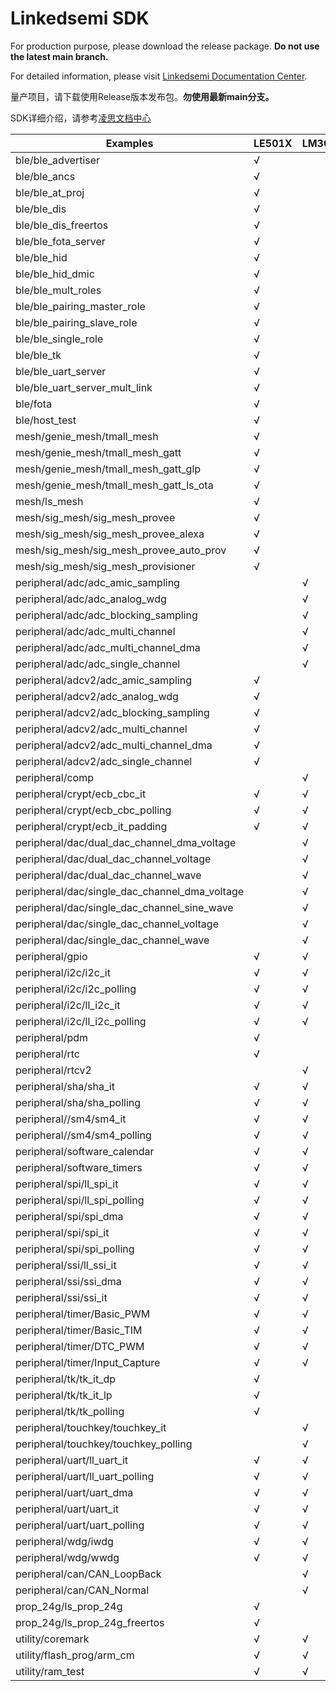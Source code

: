 # Linkedsemi SDK

For production purpose, please download the release package. **Do not use the latest main branch.**

For detailed information, please visit [Linkedsemi Documentation Center](http://ls-doc.rtfd.io/).

量产项目，请下载使用Release版本发布包。**勿使用最新main分支。**

SDK详细介绍，请参考[凌思文档中心](http://ls-doc.rtfd.io/)


| Examples                                                                  | LE501X | LM3050 |
| ------------------------------------------------------------------------- | ------ | ------ |
| ble/ble_advertiser                                                        |  √     |        |
| ble/ble_ancs                                                              |  √     |        |
| ble/ble_at_proj                                                           |  √     |        |
| ble/ble_dis                                                               |  √     |        |
| ble/ble_dis_freertos                                                      |  √     |        |
| ble/ble_fota_server                                                       |  √     |        |
| ble/ble_hid                                                               |  √     |        |
| ble/ble_hid_dmic                                                          |  √     |        |
| ble/ble_mult_roles                                                        |  √     |        |
| ble/ble_pairing_master_role                                               |  √     |        |
| ble/ble_pairing_slave_role                                                |  √     |        |
| ble/ble_single_role                                                       |  √     |        |
| ble/ble_tk                                                                |  √     |        |
| ble/ble_uart_server                                                       |  √     |        |
| ble/ble_uart_server_mult_link                                             |  √     |        |
| ble/fota                                                                  |  √     |        |
| ble/host_test                                                             |  √     |        |
| mesh/genie_mesh/tmall_mesh                                                |  √     |        |
| mesh/genie_mesh/tmall_mesh_gatt                                           |  √     |        |
| mesh/genie_mesh/tmall_mesh_gatt_glp                                       |  √     |        |
| mesh/genie_mesh/tmall_mesh_gatt_ls_ota                                    |  √     |        |
| mesh/ls_mesh                                                              |  √     |        |
| mesh/sig_mesh/sig_mesh_provee                                             |  √     |        |
| mesh/sig_mesh/sig_mesh_provee_alexa                                       |  √     |        |
| mesh/sig_mesh/sig_mesh_provee_auto_prov                                   |  √     |        |
| mesh/sig_mesh/sig_mesh_provisioner                                        |  √     |        |
| peripheral/adc/adc_amic_sampling                                          |        |  √     |
| peripheral/adc/adc_analog_wdg                                             |        |  √     |
| peripheral/adc/adc_blocking_sampling                                      |        |  √     |
| peripheral/adc/adc_multi_channel                                          |        |  √     |
| peripheral/adc/adc_multi_channel_dma                                      |        |  √     |
| peripheral/adc/adc_single_channel                                         |        |  √     |
| peripheral/adcv2/adc_amic_sampling                                        |  √     |        |
| peripheral/adcv2/adc_analog_wdg                                           |  √     |        |
| peripheral/adcv2/adc_blocking_sampling                                    |  √     |        |
| peripheral/adcv2/adc_multi_channel                                        |  √     |        |
| peripheral/adcv2/adc_multi_channel_dma                                    |  √     |        |
| peripheral/adcv2/adc_single_channel                                       |  √     |        |
| peripheral/comp                                                           |        |  √     |
| peripheral/crypt/ecb_cbc_it                                               |  √     |  √     |
| peripheral/crypt/ecb_cbc_polling                                          |  √     |  √     |
| peripheral/crypt/ecb_it_padding                                           |  √     |  √     |
| peripheral/dac/dual_dac_channel_dma_voltage                               |        |  √     |
| peripheral/dac/dual_dac_channel_voltage                                   |        |  √     |
| peripheral/dac/dual_dac_channel_wave                                      |        |  √     |
| peripheral/dac/single_dac_channel_dma_voltage                             |        |  √     |
| peripheral/dac/single_dac_channel_sine_wave                               |        |  √     |
| peripheral/dac/single_dac_channel_voltage                                 |        |  √     |
| peripheral/dac/single_dac_channel_wave                                    |        |  √     |
| peripheral/gpio                                                           |  √     |  √     |
| peripheral/i2c/i2c_it                                                     |  √     |  √     |
| peripheral/i2c/i2c_polling                                                |  √     |  √     |
| peripheral/i2c/ll_i2c_it                                                  |  √     |  √     |
| peripheral/i2c/ll_i2c_polling                                             |  √     |  √     |
| peripheral/pdm                                                            |  √     |        |
| peripheral/rtc                                                            |  √     |        |
| peripheral/rtcv2                                                          |        |  √     |
| peripheral/sha/sha_it                                                     |  √     |  √     |
| peripheral/sha/sha_polling                                                |  √     |  √     |
| peripheral//sm4/sm4_it                                                    |  √     |  √     |
| peripheral//sm4/sm4_polling                                               |  √     |  √     |
| peripheral/software_calendar                                              |  √     |  √     |
| peripheral/software_timers                                                |  √     |  √     |
| peripheral/spi/ll_spi_it                                                  |  √     |  √     |
| peripheral/spi/ll_spi_polling                                             |  √     |  √     |
| peripheral/spi/spi_dma                                                    |  √     |  √     |
| peripheral/spi/spi_it                                                     |  √     |  √     |
| peripheral/spi/spi_polling                                                |  √     |  √     |
| peripheral/ssi/ll_ssi_it                                                  |  √     |  √     |
| peripheral/ssi/ssi_dma                                                    |  √     |  √     |
| peripheral/ssi/ssi_it                                                     |  √     |  √     |
| peripheral/timer/Basic_PWM                                                |  √     |  √     |
| peripheral/timer/Basic_TIM                                                |  √     |  √     |
| peripheral/timer/DTC_PWM                                                  |  √     |  √     |
| peripheral/timer/Input_Capture                                            |  √     |  √     |
| peripheral/tk/tk_it_dp                                                    |  √     |        |
| peripheral/tk/tk_it_lp                                                    |  √     |        |
| peripheral/tk/tk_polling                                                  |  √     |        |
| peripheral/touchkey/touchkey_it                                           |        |  √     |
| peripheral/touchkey/touchkey_polling                                      |        |  √     |
| peripheral/uart/ll_uart_it                                                |  √     |  √     |
| peripheral/uart/ll_uart_polling                                           |  √     |  √     |
| peripheral/uart/uart_dma                                                  |  √     |  √     |
| peripheral/uart/uart_it                                                   |  √     |  √     |
| peripheral/uart/uart_polling                                              |  √     |  √     |
| peripheral/wdg/iwdg                                                       |  √     |  √     |
| peripheral/wdg/wwdg                                                       |  √     |  √     |
| peripheral/can/CAN_LoopBack                                               |        |  √     |
| peripheral/can/CAN_Normal                                                 |        |  √     |
| prop_24g/ls_prop_24g                                                      |  √     |        |
| prop_24g/ls_prop_24g_freertos                                             |  √     |        |
| utility/coremark                                                          |  √     |  √     |
| utility/flash_prog/arm_cm                                                 |  √     |  √     |
| utility/ram_test                                                          |  √     |  √     |
